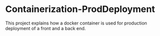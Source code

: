 # Containerization-ProdDeployment
This project explains how a docker container is used for production deployment of a front and a back end. 
